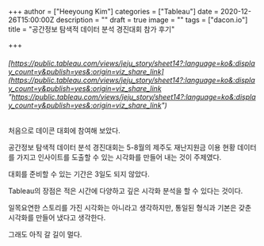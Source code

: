 +++
author = ["Heeyoung Kim"]
categories = ["Tableau"]
date = 2020-12-26T15:00:00Z
description = ""
draft = true
image = ""
tags = ["dacon.io"]
title = "공간정보 탐색적 데이터 분석 경진대회 참가 후기"

+++
###### [https://public.tableau.com/views/jeju_story/sheet14?:language=ko&:display_count=y&publish=yes&:origin=viz_share_link](https://public.tableau.com/views/jeju_story/sheet14?:language=ko&:display_count=y&publish=yes&:origin=viz_share_link "https://public.tableau.com/views/jeju_story/sheet14?:language=ko&:display_count=y&publish=yes&:origin=viz_share_link")

처음으로 데이콘 대회에 참여해 보았다.

공간정보 탐색적 데이터 분석 경진대회는 5-8월의 제주도 재난지원금 이용 현황 데이터를 가지고 인사이트를 도출할 수 있는 시각화를 만들어 내는 것이 주제였다.

대회를 준비할 수 있는 기간은 3일도 되지 않았다.

Tableau의 장점은 적은 시간에 다양하고 깊은 시각화 분석을 할 수 있다는 것이다.

일목요연한 스토리를 가진 시각화는 아니라고 생각하지만, 통일된 형식과 기본은 갖춘 시각화를 만들어 냈다고 생각한다.

그래도 아직 갈 길이 멀다.